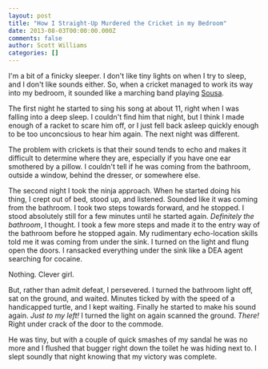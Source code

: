 ```yaml
---
layout: post
title: "How I Straight-Up Murdered the Cricket in my Bedroom"
date: 2013-08-03T00:00:00.000Z
comments: false
author: Scott Williams
categories: []
---
```

I'm a bit of a finicky sleeper. I don't like tiny lights on when I try to sleep, and I don't like sounds either. So, when a cricket managed to work its way into my bedroom, it sounded like a marching band playing <a href="http://youtu.be/a-7XWhyvIpE?t=59s">Sousa</a>.

The first night he started to sing his song at about 11, right when I was falling into a deep sleep. I couldn't find him that night, but I think I made enough of a racket to scare him off, or I just fell back asleep quickly enough to be too unconcsious to hear him again. The next night was different.

The problem with crickets is that their sound tends to echo and makes it difficult to determine where they are, especially if you have one ear smothered by a pillow. I couldn't tell if he was coming from the bathroom, outside a window, behind the dresser, or somewhere else.

The second night I took the ninja approach. When he started doing his thing, I crept out of bed,  stood up, and listened. Sounded like it was coming from the bathroom. I took two steps towards forward, and he stopped. I stood absolutely still for a few minutes until he started again. <em>Definitely the bathroom</em>, I thought. I took a few more steps and made it to the entry way of the bathroom before he stopped again. My rudimentary echo-location skills told me it was coming from under the sink. I turned on the light and flung open the doors. I ransacked everything under the sink like a DEA agent searching for cocaine.

Nothing. Clever girl.

But, rather than admit defeat, I persevered. I turned the bathroom light off, sat on the ground, and waited. Minutes ticked by with the speed of a handicapped turtle, and I kept waiting. Finally he started to make his sound again. <em>Just to my left!</em> I turned the light on again scanned the ground. <em>There!</em> Right under crack of the door to the commode.

He was tiny, but with a couple of quick smashes of my sandal he was no more and I flushed that bugger right down the toilet he was hiding next to. I slept soundly that night knowing that my victory was complete.